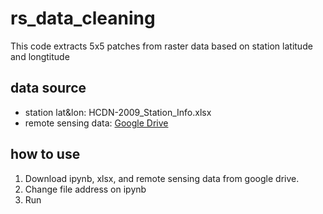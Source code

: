 # rs_data_cleaning

This code extracts 5x5 patches from raster data based on station latitude and longtitude

## data source
- station lat&lon: HCDN-2009_Station_Info.xlsx
- remote sensing data: [Google Drive](https://drive.google.com/file/d/10pzZBs6FwX8oCUVkvi2T98B9cPl2VYnK/view?usp=drive_link)

## how to use
1. Download ipynb, xlsx, and remote sensing data from google drive.
2. Change file address on ipynb
3. Run
